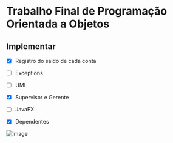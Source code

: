 # Trabalho Final de Programação Orientada a Objetos

## Implementar

- [x] Registro do saldo de cada conta
- [ ] Exceptions
- [ ] UML
- [x] Supervisor e Gerente
- [ ] JavaFX
- [x] Dependentes


![image](https://user-images.githubusercontent.com/83037014/158288402-8d11ae90-cc9e-4c42-915e-eec3c0bf9ab6.png)
